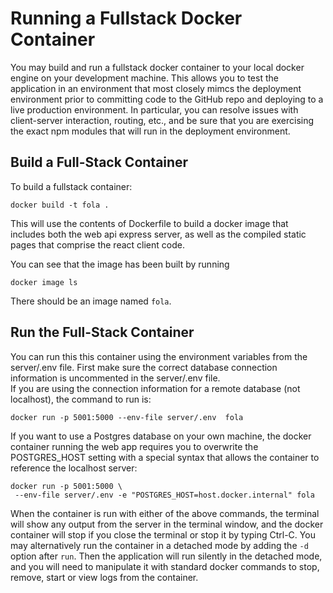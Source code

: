 # Running a Fullstack Docker Container

You may build and run a fullstack docker container to your local docker engine on
your development machine. This allows you to test the application in an environment that most closely mimcs the deployment environment prior to committing
code to the GitHub repo and deploying to a live production environment. In particular, you can resolve issues with client-server interaction, routing, etc.,
and be sure that you are exercising the exact npm modules that will run in
the deployment environment.

## Build a Full-Stack Container

To build a fullstack container:

```
docker build -t fola .
```

This will use the contents of Dockerfile to build a docker image that includes both the web api express server, as well as the compiled static pages that comprise
the react client code.

You can see that the image has been built by running

```
docker image ls
```

There should be an image named `fola`.

## Run the Full-Stack Container

You can run this this container using the environment variables from the server/.env file.
First make sure the correct database connection information is uncommented in the server/.env file.  
If you are using the connection information for a remote database (not localhost),
the command to run is:

```
docker run -p 5001:5000 --env-file server/.env  fola
```

If you want to use a Postgres database on your own machine, the docker container
running the web app requires you to overwrite the POSTGRES_HOST setting with
a special syntax that allows the container to reference the localhost server:

```
docker run -p 5001:5000 \
 --env-file server/.env -e "POSTGRES_HOST=host.docker.internal" fola
```

When the container is run with either of the above commands, the terminal will show
any output from the server in the terminal window, and the docker container will stop if you close the terminal or stop it by typing Ctrl-C. You may alternatively
run the container in a detached mode by adding the `-d` option after `run`. Then the application will run silently in the detached mode, and you will need to manipulate it with standard docker commands to stop, remove, start or view logs
from the container.
